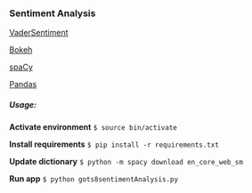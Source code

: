 ### Sentiment Analysis ###

[VaderSentiment](https://github.com/cjhutto/vaderSentiment)

[Bokeh](https://bokeh.pydata.org/en/latest/)

[spaCy](https://spacy.io/models/en)

[Pandas](http://pandas.pydata.org/)

##### Usage: ####
__Activate environment__
```$ source bin/activate ```

__Install requirements__
```$ pip install -r requirements.txt```

__Update dictionary__
```$ python -m spacy download en_core_web_sm```

__Run app__
```$ python gots8sentimentAnalysis.py```